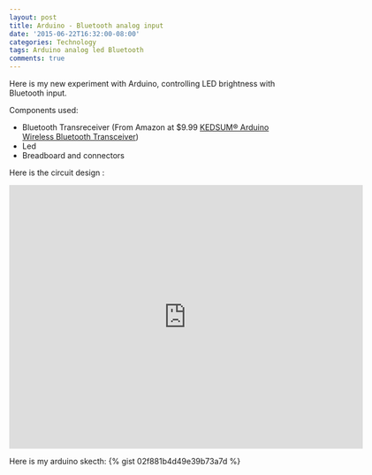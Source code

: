 ```yaml
---
layout: post
title: Arduino - Bluetooth analog input
date: '2015-06-22T16:32:00-08:00'
categories: Technology
tags: Arduino analog led Bluetooth
comments: true
---
```


Here is my new experiment with Arduino, controlling LED brightness with Bluetooth input.

Components used:

   - Bluetooth Transreceiver (From Amazon at $9.99 <a href="http://www.amazon.com/gp/product/B0093XAV4U?psc=1&redirect=true&ref_=oh_aui_detailpage_o00_s00" target="_blank" > KEDSUM® Arduino Wireless Bluetooth Transceiver</a>)
   - Led
   - Breadboard and connectors

Here is the circuit design :
<iframe src="https://www.flickr.com/photos/95964138@N08/19180251592/in/dateposted-public/player/" width="640" height="477" frameborder="0" allowfullscreen webkitallowfullscreen mozallowfullscreen oallowfullscreen msallowfullscreen></iframe>


Here is my arduino skecth:
{% gist 02f881b4d49e39b73a7d %}
